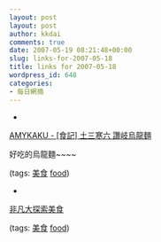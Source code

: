 ```yaml
---
layout: post
layout: post
author: kkdai
comments: true
date: 2007-05-19 08:21:48+00:00
slug: links-for-2007-05-18
title: links for 2007-05-18
wordpress_id: 648
categories:
- 每日網摘
---
```



	
  * 
		

[AMYKAKU - [食記] 土三寒六 讚岐烏龍麵](http://www.wretch.cc/blog/amykaku&article_id=8097509)


		

好吃的烏龍麵~~~~


		

(tags: [美食](http://del.icio.us/kkdai/美食) [food](http://del.icio.us/kkdai/food))


	

	
  * 
		

[非凡大探索美食](http://www.kln.doh.gov.tw/DEP/gynec/F0915/delicious.htm)


		

(tags: [美食](http://del.icio.us/kkdai/美食) [food](http://del.icio.us/kkdai/food))


	


